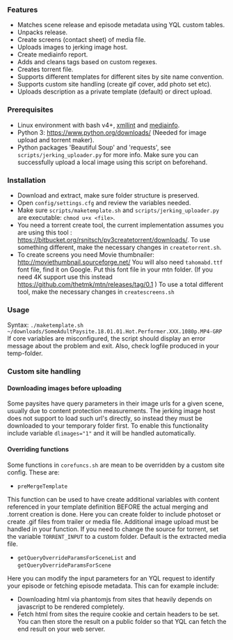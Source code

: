 ### Features
* Matches scene release and episode metadata using YQL custom tables.
* Unpacks release.
* Create screens (contact sheet) of media file.
* Uploads images to jerking image host.
* Create mediainfo report.
* Adds and cleans tags based on custom regexes.
* Creates torrent file.
* Supports different templates for different sites by site name convention.
* Supports custom site handling (create gif cover, add photo set etc).
* Uploads description as a private template (default) or direct upload.

### Prerequisites
* Linux environment with bash v4+, [xmllint](http://www.xmlsoft.org/downloads.html) and [mediainfo](https://mediaarea.net/en/MediaInfo).
* Python 3: https://www.python.org/downloads/ (Needed for image upload and torrent maker).
* Python packages 'Beautiful Soup' and 'requests', see `scripts/jerking_uploader.py` for more info. Make sure you can successfully upload a local image using this script on beforehand.

### Installation
* Download and extract, make sure folder structure is preserved. 
* Open `config/settings.cfg` and review the variables needed. 
* Make sure `scripts/maketemplate.sh` and `scripts/jerking_uploader.py` are executable: `chmod u+x <file>`.
* You need a torrent create tool, the current implementation assumes you are using this tool : https://bitbucket.org/rsnitsch/py3createtorrent/downloads/. To use something different, make the necessary changes in `createtorrent.sh`.
* To create screens you need Movie thumbnailer: http://moviethumbnail.sourceforge.net/ You will also need `tahomabd.ttf` font file, find it on Google. Put this font file in your mtn folder. (If you need 4K support use this instead https://github.com/thetmk/mtn/releases/tag/0.1 ) To use a total different tool, make the necessary changes in `createscreens.sh`

### Usage
Syntax: `./maketemplate.sh ~/downloads/SomeAdultPaysite.18.01.01.Hot.Performer.XXX.1080p.MP4-GRP` 
If core variables are misconfigured, the script should display an error message about the problem and exit. Also, check logfile produced in your temp-folder.

### Custom site handling
#### Downloading images before uploading
Some paysites have query parameters in their image urls for a given scene, usually due to content protection measurements. The jerking image host does not support to load such url's directly, so instead they must be downloaded to your temporary folder first. To enable this functionality include variable `dlimages="1"` and it will be handled automatically.

#### Overriding functions
Some functions in `corefuncs.sh` are mean to be overridden by a custom site config. These are:
* `preMergeTemplate`

This function can be used to have create additional variables with content referenced in your template definition BEFORE the actual merging and .torrent creation is done. Here you can create folder to include photoset or create .gif files from trailer or media file. Additional image upload must be handled in your function. If you need to change the source for torrent, set the variable `TORRENT_INPUT` to a custom folder. Default is the extracted media file.

* `getQueryOverrideParamsForSceneList` and `getQueryOverrideParamsForScene`

Here you can modify the input parameters for an YQL request to identify your episode or fetching episode metadata. This can for example include: 
- Downloading html via phantomjs from sites that heavily depends on javascript to be rendered completely.
- Fetch html from sites the require cookie and certain headers to be set.
You can then store the result on a public folder so that YQL can fetch the end result on your web server.


